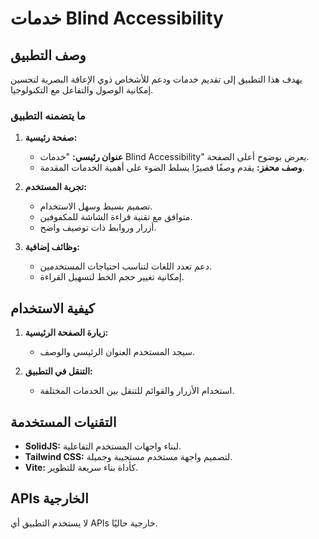# خدمات Blind Accessibility

## وصف التطبيق

يهدف هذا التطبيق إلى تقديم خدمات ودعم للأشخاص ذوي الإعاقة البصرية لتحسين إمكانية الوصول والتفاعل مع التكنولوجيا.

### ما يتضمنه التطبيق

1. **صفحة رئيسية:**
   - **عنوان رئيسي:** "خدمات Blind Accessibility" يعرض بوضوح أعلى الصفحة.
   - **وصف محفز:** يقدم وصفًا قصيرًا يسلط الضوء على أهمية الخدمات المقدمة.

2. **تجربة المستخدم:**
   - تصميم بسيط وسهل الاستخدام.
   - متوافق مع تقنية قراءة الشاشة للمكفوفين.
   - أزرار وروابط ذات توصيف واضح.

3. **وظائف إضافية:**
   - دعم تعدد اللغات لتناسب احتياجات المستخدمين.
   - إمكانية تغيير حجم الخط لتسهيل القراءة.

## كيفية الاستخدام

1. **زيارة الصفحة الرئيسية:**
   - سيجد المستخدم العنوان الرئيسي والوصف.

2. **التنقل في التطبيق:**
   - استخدام الأزرار والقوائم للتنقل بين الخدمات المختلفة.

## التقنيات المستخدمة

- **SolidJS:** لبناء واجهات المستخدم التفاعلية.
- **Tailwind CSS:** لتصميم واجهة مستخدم مستجيبة وجميلة.
- **Vite:** كأداة بناء سريعة للتطوير.

## APIs الخارجية

لا يستخدم التطبيق أي APIs خارجية حاليًا.
